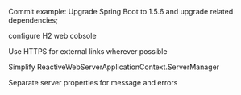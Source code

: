 
Commit example:
Upgrade Spring Boot to 1.5.6 and upgrade related dependencies;

configure H2 web cobsole

Use HTTPS for external links wherever possible

Simplify ReactiveWebServerApplicationContext.ServerManager	

Separate server properties for message and errors	
